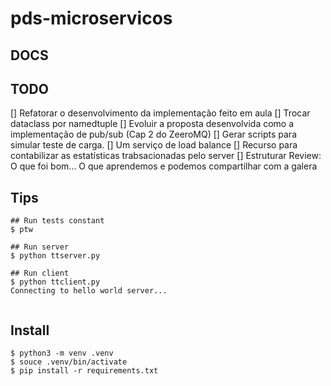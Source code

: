 # pds-microservicos

## DOCS

## TODO
[] Refatorar o desenvolvimento da implementação feito em aula
    [] Trocar dataclass por namedtuple
[] Evoluir a proposta desenvolvida como a implementação de pub/sub (Cap 2 do ZeeroMQ)
[] Gerar scripts para simular teste de carga.
[] Um serviço de load balance
[] Recurso para contabilizar as estatísticas trabsacionadas pelo server
[] Estruturar Review: 
    O que foi bom...
    O que aprendemos e podemos compartilhar com a galera

## Tips
```
## Run tests constant
$ ptw

## Run server
$ python ttserver.py

## Run client
$ python ttclient.py 
Connecting to hello world server...


```

## Install
```
$ python3 -m venv .venv
$ souce .venv/bin/activate
$ pip install -r requirements.txt 
```